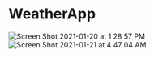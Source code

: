 # WeatherApp

![Screen Shot 2021-01-20 at 1 28 57 PM](https://user-images.githubusercontent.com/52767660/105646267-a96d6400-5ea7-11eb-8844-dc8a65ae51fb.png)
![Screen Shot 2021-01-21 at 4 47 04 AM](https://user-images.githubusercontent.com/52767660/105646269-aa9e9100-5ea7-11eb-9083-bd0f5acd551f.png)
